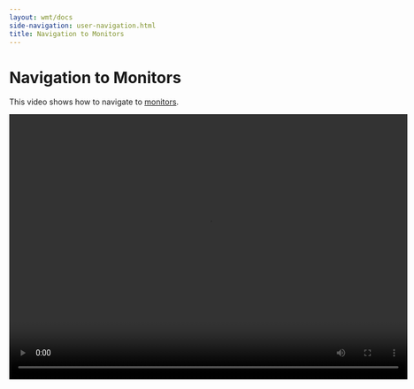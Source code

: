 ```yaml
---
layout: wmt/docs
side-navigation: user-navigation.html
title: Navigation to Monitors
---
```


# Navigation to Monitors

This video shows how to navigate to [monitors](./monitors.html).

<video width="720" height="480" preload="metadata" controls="" class="grovo-video">
    <source src="http://videos.grovo.com/walmart-oneops-operate-and-monitoring-0215_view-your-monitors_4668.webm?vpv=1" type="video/webm">
    Your browser does not implement HTML5 video.
</video>

